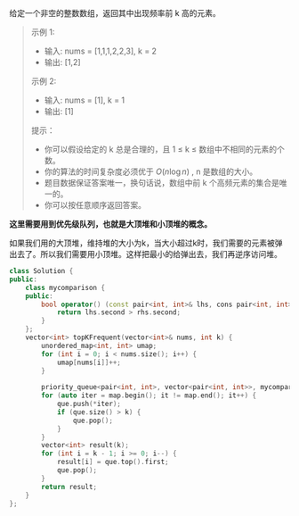给定一个非空的整数数组，返回其中出现频率前 k 高的元素。



> 示例 1:
>
> - 输入: nums = [1,1,1,2,2,3], k = 2
> - 输出: [1,2]
>
> 示例 2:
>
> - 输入: nums = [1], k = 1
> - 输出: [1]
>
> 提示：
>
> - 你可以假设给定的 k 总是合理的，且 1 ≤ k ≤ 数组中不相同的元素的个数。
> - 你的算法的时间复杂度必须优于 $O(n \log n)$ , n 是数组的大小。
> - 题目数据保证答案唯一，换句话说，数组中前 k 个高频元素的集合是唯一的。
> - 你可以按任意顺序返回答案。



**这里需要用到优先级队列，也就是大顶堆和小顶堆的概念。**

如果我们用的大顶堆，维持堆的大小为k，当大小超过k时，我们需要的元素被弹出去了。所以我们需要用小顶堆。这样把最小的给弹出去，我们再逆序访问堆。



```cpp
class Solution {
public:
    class mycomparison {
    public:
        bool operator() (const pair<int, int>& lhs, cons pair<int, int>& rhs) {
            return lhs.second > rhs.second;
        }
    };
    vector<int> topKFrequent(vector<int>& nums, int k) {
        unordered_map<int, int> umap;
        for (int i = 0; i < nums.size(); i++) {
            umap[nums[i]]++;
        }
        
        priority_queue<pair<int, int>, vector<pair<int, int>>, mycomparison> que;
        for (auto iter = map.begin(); it != map.end(); it++) {
            que.push(*iter);
            if (que.size() > k) {
                que.pop();
            }
        }
        vector<int> result(k);
        for (int i = k - 1; i >= 0; i--) {
            result[i] = que.top().first;
            que.pop();
        }
        return result;
    }
};
```



